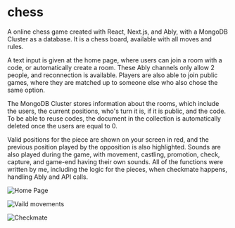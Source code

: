 # chess
A online chess game created with React, Next.js, and Ably, with a MongoDB Cluster as a database.
It is a chess board, available with all moves and rules.

A text input is given at the home page, where users can join a room with a code, or automatically create a room.
These Ably channels only allow 2 people, and reconnection is available. Players are also able to join public games, where they are matched up to someone else who also chose the same option.

The MongoDB Cluster stores information about the rooms, which include the users, the current positions, who's turn it is, if it is public, and the code. To be able to reuse codes, the document in the collection is automatically deleted once the users are equal to 0.

Valid positions for the piece are shown on your screen in red, and the previous position played by the opposition is also highlighted. Sounds are also played during the game, with movement, castling, promotion, check, capture, and game-end having their own sounds. All of the functions were written by me, including the logic for the pieces, when checkmate happens, handling Ably and API calls.

![Home Page](https://i.imgur.com/5Rt2CNJ.png)


![Vaild movements](https://i.imgur.com/e6RfRXX.png)


![Checkmate](https://i.imgur.com/EtfZaua.png)